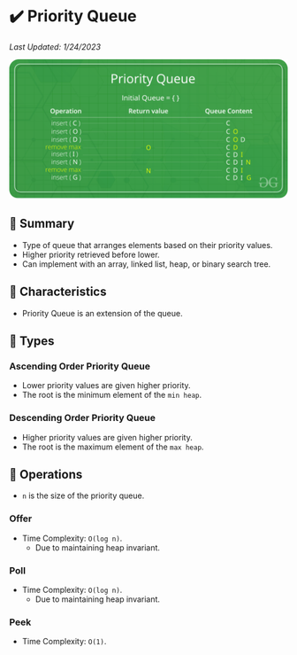 # :heavy_check_mark: Priority Queue
*Last Updated: 1/24/2023*

![Image of priority queue](../../../images/data-structures/linear/queue/priority-queue.png)

## :round_pushpin: Summary
- Type of queue that arranges elements based on their priority values.
- Higher priority retrieved before lower.
- Can implement with an array, linked list, heap, or binary search tree.

## :round_pushpin: Characteristics
- Priority Queue is an extension of the queue.

## :round_pushpin: Types
### Ascending Order Priority Queue
- Lower priority values are given higher priority.
- The root is the minimum element of the `min heap`.

### Descending Order Priority Queue
- Higher priority values are given higher priority.
- The root is the maximum element of the `max heap`.

## :round_pushpin: Operations
- `n` is the size of the priority queue.
### Offer
- Time Complexity: `O(log n)`.
  - Due to maintaining heap invariant.

### Poll
- Time Complexity: `O(log n)`.
  - Due to maintaining heap invariant.

### Peek
- Time Complexity: `O(1)`.
